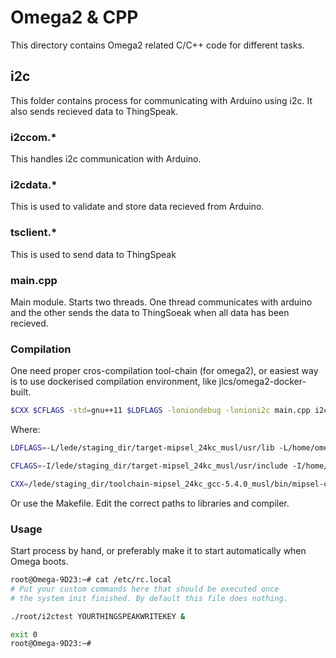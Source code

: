 # Omega2 & CPP

This directory contains Omega2 related C/C++ code for different tasks.

## i2c
This folder contains process for communicating with Arduino using i2c. It also sends recieved data to ThingSpeak.

### i2ccom.*
This handles i2c communication with Arduino.

### i2cdata.*
This is used to validate and store data recieved from Arduino.

### tsclient.*
This is used to send data to ThingSpeak

### main.cpp
Main module. Starts two threads. One thread communicates with arduino and the other sends the data to ThingSoeak when all data has been recieved.

### Compilation
One need proper cros-compilation tool-chain (for omega2), or easiest way is to use dockerised compilation environment, like jlcs/omega2-docker-built.

```bash
$CXX $CFLAGS -std=gnu++11 $LDFLAGS -loniondebug -lonioni2c main.cpp i2cdata.cpp i2ccom.cpp tsclient.cpp -o i2ctest
```
Where:

```bash
LDFLAGS=-L/lede/staging_dir/target-mipsel_24kc_musl/usr/lib -L/home/omega/workspace/i2c-exp-driver/lib

CFLAGS=-I/lede/staging_dir/target-mipsel_24kc_musl/usr/include -I/home/omega/workspace/i2c-exp-driver/include

CXX=/lede/staging_dir/toolchain-mipsel_24kc_gcc-5.4.0_musl/bin/mipsel-openwrt-linux-g++
```

Or use the Makefile. Edit the correct paths to libraries and compiler.

### Usage
Start process by hand, or preferably make it to start automatically when Omega boots.

```bash
root@Omega-9D23:~# cat /etc/rc.local 
# Put your custom commands here that should be executed once
# the system init finished. By default this file does nothing.

./root/i2ctest YOURTHINGSPEAKWRITEKEY &

exit 0
root@Omega-9D23:~# 

```
